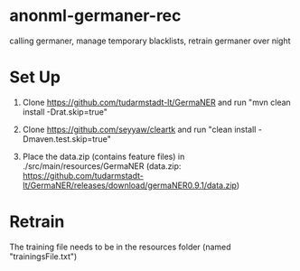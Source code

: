 # anonml-germaner-rec

calling germaner, manage temporary blacklists, retrain germaner over night


# Set Up 

1. Clone https://github.com/tudarmstadt-lt/GermaNER and run "mvn clean install -Drat.skip=true"

2. Clone https://github.com/seyyaw/cleartk and run "clean install -Dmaven.test.skip=true"

3. Place the data.zip (contains feature files) in ./src/main/resources/GermaNER
   (data.zip: https://github.com/tudarmstadt-lt/GermaNER/releases/download/germaNER0.9.1/data.zip)
   
# Retrain

The training file needs to be in the resources folder (named "trainingsFile.txt")